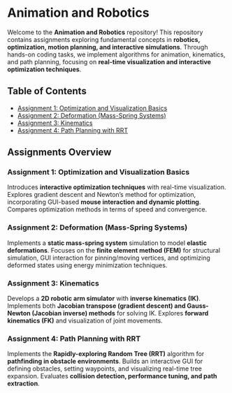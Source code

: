 # Animation and Robotics  

Welcome to the **Animation and Robotics** repository! This repository contains assignments exploring fundamental concepts in **robotics, optimization, motion planning, and interactive simulations**. Through hands-on coding tasks, we implement algorithms for animation, kinematics, and path planning, focusing on **real-time visualization and interactive optimization techniques**.  

## Table of Contents  
- [Assignment 1: Optimization and Visualization Basics](#assignment-1-optimization-and-visualization-basics)  
- [Assignment 2: Deformation (Mass-Spring Systems)](#assignment-2-deformation-mass-spring-systems)  
- [Assignment 3: Kinematics](#assignment-3-kinematics)  
- [Assignment 4: Path Planning with RRT](#assignment-4-path-planning-with-rrt)  

## Assignments Overview  

### Assignment 1: Optimization and Visualization Basics  
Introduces **interactive optimization techniques** with real-time visualization. Explores gradient descent and Newton’s method for optimization, incorporating GUI-based **mouse interaction and dynamic plotting**. Compares optimization methods in terms of speed and convergence.  

### Assignment 2: Deformation (Mass-Spring Systems)  
Implements a **static mass-spring system** simulation to model **elastic deformations**. Focuses on the **finite element method (FEM)** for structural simulation, GUI interaction for pinning/moving vertices, and optimizing deformed states using energy minimization techniques.  

### Assignment 3: Kinematics  
Develops a **2D robotic arm simulator** with **inverse kinematics (IK)**. Implements both **Jacobian transpose (gradient descent) and Gauss-Newton (Jacobian inverse) methods** for solving IK. Explores **forward kinematics (FK)** and visualization of joint movements.  

### Assignment 4: Path Planning with RRT  
Implements the **Rapidly-exploring Random Tree (RRT)** algorithm for **pathfinding in obstacle environments**. Builds an interactive GUI for defining obstacles, setting waypoints, and visualizing real-time tree expansion. Evaluates **collision detection, performance tuning, and path extraction**.  
